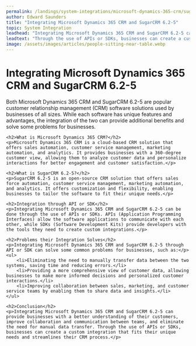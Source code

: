 ```yaml
---
permalink: /landings/system-integrations/microsoft-dynamics-365-crm/sugarcrm-6-2-5
author: Edward Saunders
title: "Integrating Microsoft Dynamics 365 CRM and SugarCRM 6.2-5"
topic: System Integration
leadhead: "Integrating Microsoft Dynamics 365 CRM and SugarCRM 6.2-5 can provide businesses with a better understanding of their customers, improve collaboration and communication between teams, and eliminate the need for manual data transfer"
leadtext: "Through the use of APIs or SDKs, businesses can create a custom integration that fits their unique needs and streamlines their CRM process."
image: /assets/images/articles/people-sitting-near-table.webp
---
```

<div class="arttext">	<h1>Integrating Microsoft Dynamics 365 CRM and SugarCRM 6.2-5</h1>
	<p>Both Microsoft Dynamics 365 CRM and SugarCRM 6.2-5 are popular customer relationship management (CRM) software solutions used by businesses of all sizes. While each software has unique features and advantages, the integration of the two can provide additional benefits and solve some problems for businesses.</p>

	<h2>What is Microsoft Dynamics 365 CRM?</h2>
	<p>Microsoft Dynamics 365 CRM is a cloud-based CRM solution that offers sales automation, customer service management, marketing automation, and analytics. It provides businesses with a 360-degree customer view, allowing them to analyze customer data and personalize interactions for better engagement and customer satisfaction.</p>

	<h2>What is SugarCRM 6.2-5?</h2>
	<p>SugarCRM 6.2-5 is an open-source CRM solution that offers sales force automation, customer service management, marketing automation, and analytics. It offers customization and flexibility, enabling businesses to tailor the software to fit their unique needs.</p>

	<h2>Integration through API or SDK</h2>
	<p>Integrating Microsoft Dynamics 365 CRM and SugarCRM 6.2-5 can be done through the use of APIs or SDKs. APIs (Application Programming Interfaces) allow the software applications to communicate with each other, while SDKs (Software Development Kits) provide developers with the tools they need to create custom integrations.</p>

	<h2>Problems their Integration Solves</h2>
	<p>Integrating Microsoft Dynamics 365 CRM and SugarCRM 6.2-5 through API or SDK can solve some common problems for businesses, such as:</p>
	<ul>
		<li>Eliminating the need to manually transfer data between the two systems, saving time and reducing errors.</li>
		<li>Providing a more comprehensive view of customer data, allowing businesses to make more informed decisions and personalized customer interactions.</li>
		<li>Improving collaboration between sales, marketing, and customer service teams by enabling them to share data and insights.</li>
	</ul>

	<h2>Conclusion</h2>
	<p>Integrating Microsoft Dynamics 365 CRM and SugarCRM 6.2-5 can provide businesses with a better understanding of their customers, improve collaboration and communication between teams, and eliminate the need for manual data transfer. Through the use of APIs or SDKs, businesses can create a custom integration that fits their unique needs and streamlines their CRM process.</p>
</div>